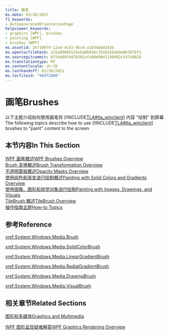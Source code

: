 ```yaml
---
title: 画笔
ms.date: 03/30/2017
f1_keywords:
- AutoGeneratedOrientationPage
helpviewer_keywords:
- graphics [WPF], brushes
- painting [WPF]
- brushes [WPF]
ms.assetid: 26710879-12ad-4c63-9bc6-a1834bb4243b
ms.openlocfilehash: a15a8906b525eba0b65bc7b16326ab9a06387bf1
ms.sourcegitcommit: bf5dd80f4d7b202afa90e90d1148402c5474d826
ms.translationtype: MT
ms.contentlocale: zh-CN
ms.lasthandoff: 03/30/2021
ms.locfileid: "96972800"
---
```

# <a name="brushes"></a><span data-ttu-id="3d875-102">画笔</span><span class="sxs-lookup"><span data-stu-id="3d875-102">Brushes</span></span>
<span data-ttu-id="3d875-103">以下主题介绍如何使用画笔将 [!INCLUDE[TLA#tla_winclient](../../../includes/tlasharptla-winclient-md.md)] 内容 "绘制" 到屏幕</span><span class="sxs-lookup"><span data-stu-id="3d875-103">The following topics describe how to use [!INCLUDE[TLA#tla_winclient](../../../includes/tlasharptla-winclient-md.md)] brushes to "paint" content to the screen</span></span>  
  
## <a name="in-this-section"></a><span data-ttu-id="3d875-104">本节内容</span><span class="sxs-lookup"><span data-stu-id="3d875-104">In This Section</span></span>  
 [<span data-ttu-id="3d875-105">WPF 画笔概述</span><span class="sxs-lookup"><span data-stu-id="3d875-105">WPF Brushes Overview</span></span>](wpf-brushes-overview.md)  
 [<span data-ttu-id="3d875-106">Brush 变换概述</span><span class="sxs-lookup"><span data-stu-id="3d875-106">Brush Transformation Overview</span></span>](brush-transformation-overview.md)  
 [<span data-ttu-id="3d875-107">不透明蒙板概述</span><span class="sxs-lookup"><span data-stu-id="3d875-107">Opacity Masks Overview</span></span>](opacity-masks-overview.md)  
 [<span data-ttu-id="3d875-108">使用纯色和渐变进行绘制概述</span><span class="sxs-lookup"><span data-stu-id="3d875-108">Painting with Solid Colors and Gradients Overview</span></span>](painting-with-solid-colors-and-gradients-overview.md)  
 [<span data-ttu-id="3d875-109">使用图像、图形和视觉对象进行绘制</span><span class="sxs-lookup"><span data-stu-id="3d875-109">Painting with Images, Drawings, and Visuals</span></span>](painting-with-images-drawings-and-visuals.md)  
 [<span data-ttu-id="3d875-110">TileBrush 概述</span><span class="sxs-lookup"><span data-stu-id="3d875-110">TileBrush Overview</span></span>](tilebrush-overview.md)  
 [<span data-ttu-id="3d875-111">操作指南主题</span><span class="sxs-lookup"><span data-stu-id="3d875-111">How-to Topics</span></span>](brushes-how-to-topics.md)  
  
## <a name="reference"></a><span data-ttu-id="3d875-112">参考</span><span class="sxs-lookup"><span data-stu-id="3d875-112">Reference</span></span>  
 <xref:System.Windows.Media.Brush>  
  
 <xref:System.Windows.Media.SolidColorBrush>  
  
 <xref:System.Windows.Media.LinearGradientBrush>  
  
 <xref:System.Windows.Media.RadialGradientBrush>  
  
 <xref:System.Windows.Media.DrawingBrush>  
  
 <xref:System.Windows.Media.VisualBrush>  
  
## <a name="related-sections"></a><span data-ttu-id="3d875-113">相关章节</span><span class="sxs-lookup"><span data-stu-id="3d875-113">Related Sections</span></span>  
 [<span data-ttu-id="3d875-114">图形和多媒体</span><span class="sxs-lookup"><span data-stu-id="3d875-114">Graphics and Multimedia</span></span>](index.md)  
  
 [<span data-ttu-id="3d875-115">WPF 图形呈现疑难解答</span><span class="sxs-lookup"><span data-stu-id="3d875-115">WPF Graphics Rendering Overview</span></span>](wpf-graphics-rendering-overview.md)
